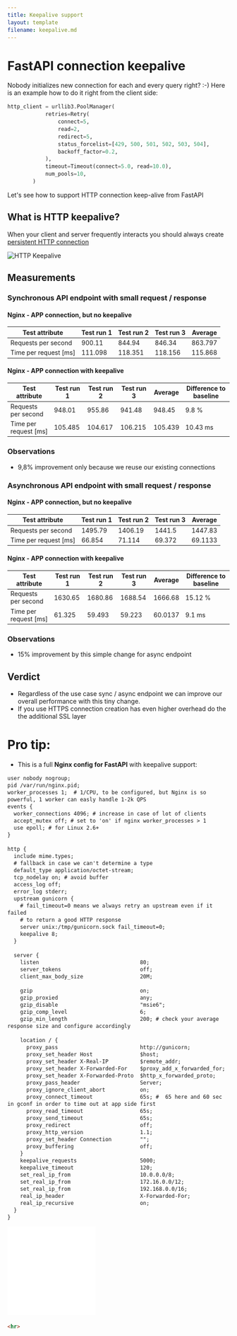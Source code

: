 ```yaml
---
title: Keepalive support
layout: template
filename: keepalive.md
---
```


# FastAPI connection keepalive

Nobody initializes new connection for each and every query right? :-)
Here is an example how to do it right from the client side:
```python
http_client = urllib3.PoolManager(
            retries=Retry(
                connect=5,
                read=2,
                redirect=5,
                status_forcelist=[429, 500, 501, 502, 503, 504],
                backoff_factor=0.2,
            ),
            timeout=Timeout(connect=5.0, read=10.0),
            num_pools=10,
        )
```
Let's see how to support HTTP connection keep-alive from FastAPI


## What is HTTP keepalive?

When your client and server frequently interacts you should always create [persistent HTTP connection](
https://en.wikipedia.org/wiki/HTTP_persistent_connection)

<img src="https://upload.wikimedia.org/wikipedia/commons/thumb/d/d5/HTTP_persistent_connection.svg/600px-HTTP_persistent_connection.svg.png" alt="HTTP Keepalive">


## Measurements

### Synchronous API endpoint with small request / response

#### Nginx - APP connection, but no keepalive


| **Test attribute**    |   **Test run 1** |   **Test run 2** |   **Test run 3** |   **Average** |
|-----------------------|------------------|------------------|------------------|---------------|
| Requests per second   |          900.11  |          844.94  |          846.34  |       863.797 |
| Time per request [ms] |          111.098 |          118.351 |          118.156 |       115.868 |


#### Nginx - APP connection with keepalive

| **Test attribute**    |   **Test run 1** |   **Test run 2** |   **Test run 3** |   **Average** | Difference to baseline   |
|-----------------------|------------------|------------------|------------------|---------------|--------------------------|
| Requests per second   |          948.01  |          955.86  |          941.48  |       948.45  | 9.8 %                    |
| Time per request [ms] |          105.485 |          104.617 |          106.215 |       105.439 | 10.43 ms                 |


### Observations
* 9,8% improvement only because we reuse our existing connections

### Asynchronous API endpoint with small request / response

#### Nginx - APP connection, but no keepalive

| **Test attribute**    |   **Test run 1** |   **Test run 2** |   **Test run 3** |   **Average** |
|-----------------------|------------------|------------------|------------------|---------------|
| Requests per second   |         1495.79  |         1406.19  |         1441.5   |     1447.83   |
| Time per request [ms] |           66.854 |           71.114 |           69.372 |       69.1133 |


#### Nginx - APP connection with keepalive

| **Test attribute**    |   **Test run 1** |   **Test run 2** |   **Test run 3** |   **Average** | Difference to baseline   |
|-----------------------|------------------|------------------|------------------|---------------|--------------------------|
| Requests per second   |         1630.65  |         1680.86  |         1688.54  |     1666.68   | 15.12 %                  |
| Time per request [ms] |           61.325 |           59.493 |           59.223 |       60.0137 | 9.1 ms                   |

### Observations
* 15% improvement by this simple change for async endpoint

## Verdict

* Regardless of the use case sync / async endpoint we can improve our overall performance with this tiny change. 
* If you use HTTPS connection creation has even higher overhead do the the additional SSL layer

# Pro tip:

* This is a full **Nginx config for FastAPI** with keepalive support:

```shell
user nobody nogroup;
pid /var/run/nginx.pid;
worker_processes 1;  # 1/CPU, to be configured, but Nginx is so powerful, 1 worker can easly handle 1-2k QPS 
events {
  worker_connections 4096; # increase in case of lot of clients
  accept_mutex off; # set to 'on' if nginx worker_processes > 1
  use epoll; # for Linux 2.6+
}

http {
  include mime.types;
  # fallback in case we can't determine a type
  default_type application/octet-stream;
  tcp_nodelay on; # avoid buffer
  access_log off;
  error_log stderr;
  upstream gunicorn {
    # fail_timeout=0 means we always retry an upstream even if it failed
    # to return a good HTTP response
    server unix:/tmp/gunicorn.sock fail_timeout=0;
    keepalive 8;
  }

  server {
    listen                                80;
    server_tokens                         off;
    client_max_body_size                  20M;

    gzip                                  on;
    gzip_proxied                          any;
    gzip_disable                          "msie6";
    gzip_comp_level                       6;
    gzip_min_length                       200; # check your average response size and configure accordingly

    location / {
      proxy_pass                          http://gunicorn;
      proxy_set_header Host               $host;
      proxy_set_header X-Real-IP          $remote_addr;
      proxy_set_header X-Forwarded-For    $proxy_add_x_forwarded_for;
      proxy_set_header X-Forwarded-Proto  $http_x_forwarded_proto;
      proxy_pass_header                   Server;
      proxy_ignore_client_abort           on;
      proxy_connect_timeout               65s; #  65 here and 60 sec in gconf in order to time out at app side first
      proxy_read_timeout                  65s;
      proxy_send_timeout                  65s;
      proxy_redirect                      off;
      proxy_http_version                  1.1;
      proxy_set_header Connection         "";
      proxy_buffering                     off;
    }
    keepalive_requests                    5000;  
    keepalive_timeout                     120;
    set_real_ip_from                      10.0.0.0/8;
    set_real_ip_from                      172.16.0.0/12;
    set_real_ip_from                      192.168.0.0/16;
    real_ip_header                        X-Forwarded-For;
    real_ip_recursive                     on;
  }
}

```
![](./test.svg)
```html
<hr>

```

